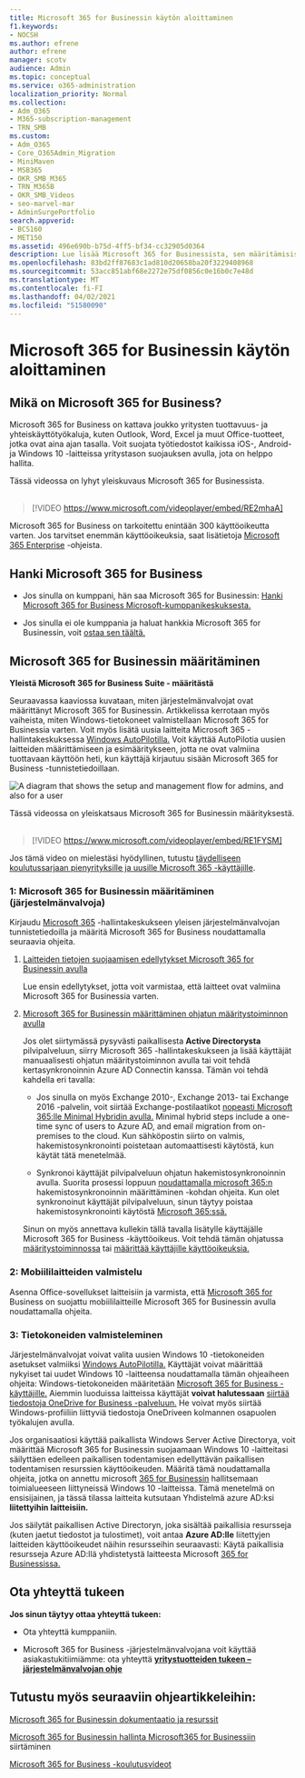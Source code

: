 ```yaml
---
title: Microsoft 365 for Businessin käytön aloittaminen
f1.keywords:
- NOCSH
ms.author: efrene
author: efrene
manager: scotv
audience: Admin
ms.topic: conceptual
ms.service: o365-administration
localization_priority: Normal
ms.collection:
- Adm_O365
- M365-subscription-management
- TRN_SMB
ms.custom:
- Adm_O365
- Core_O365Admin_Migration
- MiniMaven
- MSB365
- OKR_SMB_M365
- TRN_M365B
- OKR_SMB_Videos
- seo-marvel-mar
- AdminSurgePortfolio
search.appverid:
- BCS160
- MET150
ms.assetid: 496e690b-b75d-4ff5-bf34-cc32905d0364
description: Lue lisää Microsoft 365 for Businessista, sen määritämisistä ja käyttäjien laitteiden ja tietokoneiden valmistelemista sen varmistamiseksi, että Microsoft 365 for Business suojaa heitä.
ms.openlocfilehash: 83bd2ff87683c1ad810d20658ba20f3229408968
ms.sourcegitcommit: 53acc851abf68e2272e75df0856c0e16b0c7e48d
ms.translationtype: MT
ms.contentlocale: fi-FI
ms.lasthandoff: 04/02/2021
ms.locfileid: "51580090"
---
```

# <a name="get-started-with-microsoft-365-for-business"></a>Microsoft 365 for Businessin käytön aloittaminen

## <a name="what-is-microsoft-365-for-business"></a>Mikä on Microsoft 365 for Business?

Microsoft 365 for Business on kattava joukko yritysten tuottavuus- ja yhteiskäyttötyökaluja, kuten Outlook, Word, Excel ja muut Office-tuotteet, jotka ovat aina ajan tasalla. Voit suojata työtiedostot kaikissa iOS-, Android- ja Windows 10 -laitteissa yritystason suojauksen avulla, jota on helppo hallita.

Tässä videossa on lyhyt yleiskuvaus Microsoft 365 for Businessista.<br><br>

> [!VIDEO https://www.microsoft.com/videoplayer/embed/RE2mhaA] 
  
Microsoft 365 for Business on tarkoitettu enintään 300 käyttöoikeutta varten. Jos tarvitset enemmän käyttöoikeuksia, saat lisätietoja [Microsoft 365 Enterprise](../enterprise/index.yml) -ohjeista. 
  
## <a name="get-microsoft-365-for-business"></a>Hanki Microsoft 365 for Business

- Jos sinulla on kumppani, hän saa Microsoft 365 for Businessin: [Hanki Microsoft 365 for Business Microsoft-kumppanikeskuksesta.](get-microsoft-365-business.md)
    
- Jos sinulla ei ole kumppania ja haluat hankkia Microsoft 365 for Businessin, voit [ostaa sen täältä.](https://www.microsoft.com/microsoft-365/business)
    
## <a name="set-up-microsoft-365-for-business"></a>Microsoft 365 for Businessin määritäminen

 **Yleistä Microsoft 365 for Business Suite - määritästä**
  
Seuraavassa kaaviossa kuvataan, miten järjestelmänvalvojat ovat määrittänyt Microsoft 365 for Businessin. Artikkelissa kerrotaan myös vaiheista, miten Windows-tietokoneet valmistellaan Microsoft 365 for Businessia varten. Voit myös lisätä uusia laitteita Microsoft 365 -hallintakeskuksessa [Windows AutoPilotilla.](add-autopilot-devices-and-profile.md) Voit käyttää AutoPilotia uusien laitteiden määrittämiseen ja esimääritykseen, jotta ne ovat valmiina tuottavaan käyttöön heti, kun käyttäjä kirjautuu sisään Microsoft 365 for Business -tunnistetiedoillaan.
  
![A diagram that shows the setup and management flow for admins, and also for a user](../media/249f81fc-7e79-44c7-8425-3a0b7b651c3b.png)

Tässä videossa on yleiskatsaus Microsoft 365 for Businessin määrityksestä.<br><br>

> [!VIDEO https://www.microsoft.com/videoplayer/embed/RE1FYSM] 

Jos tämä video on mielestäsi hyödyllinen, tutustu [täydelliseen koulutussarjaan pienyrityksille ja uusille Microsoft 365 -käyttäjille](https://support.microsoft.com/office/6ab4bbcd-79cf-4000-a0bd-d42ce4d12816).

  
### <a name="1-set-up-microsoft-365-for-business-admin"></a>1: Microsoft 365 for Businessin määritäminen (järjestelmänvalvoja)

Kirjaudu [Microsoft 365](https://portal.office.com/adminportal/home) -hallintakeskukseen yleisen järjestelmänvalvojan tunnistetiedoilla ja määritä Microsoft 365 for Business noudattamalla seuraavia ohjeita. 
  
1. [Laitteiden tietojen suojaamisen edellytykset Microsoft 365 for Businessin avulla](pre-requisites-for-data-protection.md)
    
    Lue ensin edellytykset, jotta voit varmistaa, että laitteet ovat valmiina Microsoft 365 for Businessia varten.
    
2. [Microsoft 365 for Businessin määrittäminen ohjatun määritystoiminnon avulla](set-up.md)
    
    Jos olet siirtymässä pysyvästi paikallisesta **Active Directorysta** pilvipalveluun, siirry Microsoft 365 -hallintakeskukseen ja lisää käyttäjät manuaalisesti ohjatun määritystoiminnon avulla tai voit tehdä kertasynkronoinnin Azure AD Connectin kanssa. Tämän voi tehdä kahdella eri tavalla: 
    
    - Jos sinulla on myös Exchange 2010-, Exchange 2013- tai Exchange 2016 -palvelin, voit siirtää Exchange-postilaatikot [nopeasti Microsoft 365:lle Minimal Hybridin avulla.](/Exchange/mailbox-migration/use-minimal-hybrid-to-quickly-migrate) Minimal hybrid steps include a one-time sync of users to Azure AD, and email migration from on-premises to the cloud. Kun sähköpostin siirto on valmis, hakemistosynkronointi poistetaan automaattisesti käytöstä, kun käytät tätä menetelmää.
    
    - Synkronoi käyttäjät pilvipalveluun ohjatun hakemistosynkronoinnin avulla. Suorita prosessi loppuun [noudattamalla microsoft 365:n](../enterprise/set-up-directory-synchronization.md) hakemistosynkronoinnin määrittäminen -kohdan ohjeita. Kun olet synkronoinut käyttäjät pilvipalveluun, sinun täytyy poistaa hakemistosynkronointi käytöstä [Microsoft 365:ssä.](../enterprise/turn-off-directory-synchronization.md)
    
    Sinun on myös annettava kullekin tällä tavalla lisätylle käyttäjälle Microsoft 365 for Business -käyttöoikeus. Voit tehdä tämän ohjatussa [määritystoiminnossa](set-up.md) tai [määrittää käyttäjille käyttöoikeuksia.](../admin/manage/assign-licenses-to-users.md)
    
### <a name="2-prepare-mobile-devices"></a>2: Mobiililaitteiden valmistelu

Asenna Office-sovellukset laitteisiin ja varmista, että [Microsoft 365 for](set-up-mobile-devices.md) Business on suojattu mobiililaitteille Microsoft 365 for Businessin avulla noudattamalla ohjeita. 
  
### <a name="3-prepare-pcs"></a>3: Tietokoneiden valmisteleminen

Järjestelmänvalvojat voivat valita uusien Windows 10 -tietokoneiden asetukset valmiiksi [Windows AutoPilotilla.](add-autopilot-devices-and-profile.md) Käyttäjät voivat määrittää nykyiset tai uudet Windows 10 -laitteensa noudattamalla tämän ohjeaiheen ohjeita: Windows-tietokoneiden määritetään [Microsoft 365 for Business -käyttäjille.](set-up-windows-devices.md) Aiemmin luoduissa laitteissa käyttäjät **voivat halutessaan** [siirtää tiedostoja OneDrive for Business -palveluun.](move-files-to-onedrive.md) He voivat myös siirtää Windows-profiiliin liittyviä tiedostoja OneDriveen kolmannen osapuolen työkalujen avulla.
  
Jos organisaatiosi käyttää paikallista Windows Server Active Directorya, voit määrittää Microsoft 365 for Businessin suojaamaan Windows 10 -laitteitasi säilyttäen edelleen paikallisen todentamisen edellyttävän paikallisen todentamisen resurssien käyttöoikeuden. Määritä tämä noudattamalla ohjeita, jotka on annettu microsoft [365 for Businessin](manage-windows-devices.md) hallitsemaan toimialueeseen liittyneissä Windows 10 -laitteissa. Tämä menetelmä on ensisijainen, ja tässä tilassa laitteita kutsutaan Yhdistelmä azure AD:ksi **liitettyihin laitteisiin.** 
  
Jos säilytät paikallisen Active Directoryn, joka sisältää paikallisia resursseja (kuten jaetut tiedostot ja tulostimet), voit antaa **Azure AD:lle** liitettyjen laitteiden käyttöoikeudet näihin resursseihin seuraavasti: Käytä paikallisia resursseja Azure AD:llä yhdistetystä laitteesta Microsoft [365 for Businessissa.](access-resources.md)
  
  
## <a name="contact-support"></a>Ota yhteyttä tukeen

 **Jos sinun täytyy ottaa yhteyttä tukeen:**
  
- Ota yhteyttä kumppaniin.
    
- Microsoft 365 for Business -järjestelmänvalvojana voit käyttää asiakastukitiimiämme: ota yhteyttä **[yritystuotteiden tukeen – järjestelmänvalvojan ohje](../admin/contact-support-for-business-products.md)**
    
## <a name="see-also"></a>Tutustu myös seuraaviin ohjeartikkeleihin:

[Microsoft 365 for Businessin dokumentaatio ja resurssit](./index.yml)
  
[Microsoft 365 for Businessin hallinta Microsoft](manage.md)[365 for Businessiin](migrate-to-microsoft-365-business.md) siirtäminen

[Microsoft 365 for Business -koulutusvideot](https://support.microsoft.com/office/6ab4bbcd-79cf-4000-a0bd-d42ce4d12816)